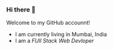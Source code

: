 ### Hi there  :wave:

Welcome to my GitHub accounnt!

- I am currently living in Mumbai, India
- I am a *FUll Stack Web Devloper*
